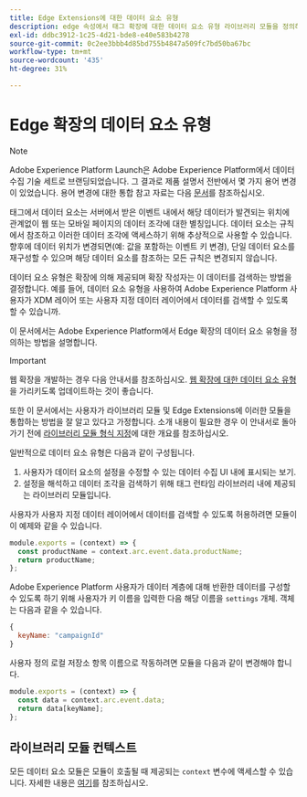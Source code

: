 ```yaml
---
title: Edge Extensions에 대한 데이터 요소 유형
description: edge 속성에서 태그 확장에 대한 데이터 요소 유형 라이브러리 모듈을 정의하는 방법을 알아봅니다.
exl-id: ddbc3912-1c25-4d21-bde8-e40e583b4278
source-git-commit: 0c2ee3bbb4d85bd755b4847a509fc7bd50ba67bc
workflow-type: tm+mt
source-wordcount: '435'
ht-degree: 31%

---
```


# Edge 확장의 데이터 요소 유형

>[!NOTE]
>
>Adobe Experience Platform Launch은 Adobe Experience Platform에서 데이터 수집 기술 세트로 브랜딩되었습니다. 그 결과로 제품 설명서 전반에서 몇 가지 용어 변경이 있었습니다. 용어 변경에 대한 통합 참고 자료는 다음 [문서](../../term-updates.md)를 참조하십시오.

태그에서 데이터 요소는 서버에서 받은 이벤트 내에서 해당 데이터가 발견되는 위치에 관계없이 웹 또는 모바일 페이지의 데이터 조각에 대한 별칭입니다. 데이터 요소는 규칙에서 참조하고 이러한 데이터 조각에 액세스하기 위해 추상적으로 사용할 수 있습니다. 향후에 데이터 위치가 변경되면(예: 값을 포함하는 이벤트 키 변경), 단일 데이터 요소를 재구성할 수 있으며 해당 데이터 요소를 참조하는 모든 규칙은 변경되지 않습니다.

데이터 요소 유형은 확장에 의해 제공되며 확장 작성자는 이 데이터를 검색하는 방법을 결정합니다. 예를 들어, 데이터 요소 유형을 사용하여 Adobe Experience Platform 사용자가 XDM 레이어 또는 사용자 지정 데이터 레이어에서 데이터를 검색할 수 있도록 할 수 있습니까.

이 문서에서는 Adobe Experience Platform에서 Edge 확장의 데이터 요소 유형을 정의하는 방법을 설명합니다.

>[!IMPORTANT]
>
>웹 확장을 개발하는 경우 다음 안내서를 참조하십시오. [웹 확장에 대한 데이터 요소 유형](../web/data-element-types.md) 을 가리키도록 업데이트하는 것이 좋습니다.
>
>또한 이 문서에서는 사용자가 라이브러리 모듈 및 Edge Extensions에 이러한 모듈을 통합하는 방법을 잘 알고 있다고 가정합니다. 소개 내용이 필요한 경우 이 안내서로 돌아가기 전에 [라이브러리 모듈 형식 지정](./format.md)에 대한 개요를 참조하십시오.

일반적으로 데이터 요소 유형은 다음과 같이 구성됩니다.

1. 사용자가 데이터 요소의 설정을 수정할 수 있는 데이터 수집 UI 내에 표시되는 보기.
2. 설정을 해석하고 데이터 조각을 검색하기 위해 태그 런타임 라이브러리 내에 제공되는 라이브러리 모듈입니다.

사용자가 사용자 지정 데이터 레이어에서 데이터를 검색할 수 있도록 허용하려면 모듈이 이 예제와 같을 수 있습니다.

```js
module.exports = (context) => {
  const productName = context.arc.event.data.productName;
  return productName;
};
```

Adobe Experience Platform 사용자가 데이터 계층에 대해 반환한 데이터를 구성할 수 있도록 하기 위해 사용자가 키 이름을 입력한 다음 해당 이름을 `settings` 개체. 객체는 다음과 같을 수 있습니다.

```js
{
  keyName: "campaignId"
}
```

사용자 정의 로컬 저장소 항목 이름으로 작동하려면 모듈을 다음과 같이 변경해야 합니다.

```js
module.exports = (context) => {
  const data = context.arc.event.data;
  return data[keyName];
};
```

## 라이브러리 모듈 컨텍스트

모든 데이터 요소 모듈은 모듈이 호출될 때 제공되는 `context` 변수에 액세스할 수 있습니다. 자세한 내용은 [여기](./context.md)를 참조하십시오.
